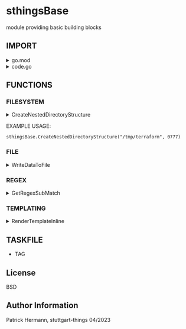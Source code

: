 # sthingsBase
module providing basic building blocks

## IMPORT

<details><summary>go.mod</summary>
	
```
module github..
go 1.20

require (
  ..
  github.com/stuttgart-things/sthingsBase v0.1.3
  ..
)
```

</details>

<details><summary>code.go</summary>
	
```
package xy

import (
  ..
  sthingsBase "github.com/stuttgart-things/sthingsBase"
  ..
)	
```

</details>

## FUNCTIONS

### FILESYSTEM

<details><summary>CreateNestedDirectoryStructure</summary>
  tbd!
</details>

  EXAMPLE USAGE:
  ```
  sthingsBase.CreateNestedDirectoryStructure("/tmp/terraform", 0777)
  ```

### FILE

<details><summary>WriteDataToFile</summary>
  tbd!
</details>

### REGEX

<details><summary>GetRegexSubMatch</summary>
  tbd!
</details>

### TEMPLATING

<details><summary>RenderTemplateInline</summary>
 
  INPUT:
 
  | templateData | renderOption | delimStart | delimEnd | templateVariables         |
  |--------------|--------------|------------|----------|------------------------   |
  | string       | string       | string     | string   | map[string]interface{}   |
  | hello {{ .name }}   | "missingkey=zero"    | "{{"        |  "}}"     | vars:= map[string]interface{}{"name": "delicious",}                        
  
  OUTPUT:
 
  | yamlBytes | err   |
  |-----------|-------|
  | []byte    | error |
  |           |       |

  EXAMPLE USAGE:
  ```
  ...
  yamlBytes, err := sthingsBase.RenderTemplateInline(
	metaDataFile.template, 
	"missingkey=zero", 
	"{{", 
	"}}", 
	chartData)
  
  if err != nil {
    log.Fatal(err)
  }
  ```
  
</details>

TASKFILE
-------
* TAG

License
-------

BSD

Author Information
------------------

Patrick Hermann, stuttgart-things 04/2023
